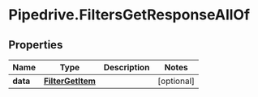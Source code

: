 # Pipedrive.FiltersGetResponseAllOf

## Properties

Name | Type | Description | Notes
------------ | ------------- | ------------- | -------------
**data** | [**FilterGetItem**](FilterGetItem.md) |  | [optional] 


